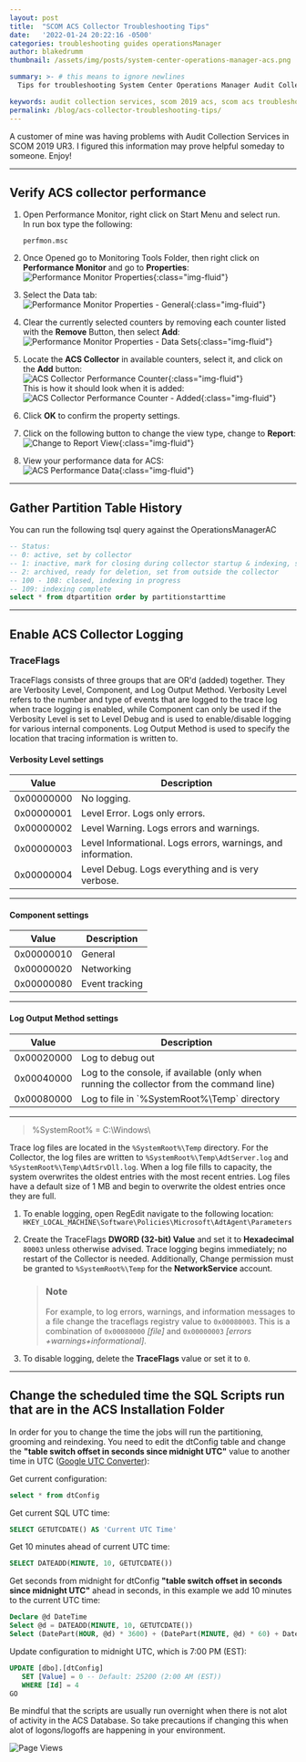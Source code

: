 ```yaml
---
layout: post
title:  "SCOM ACS Collector Troubleshooting Tips"
date:   '2022-01-24 20:22:16 -0500'
categories: troubleshooting guides operationsManager
author: blakedrumm
thumbnail: /assets/img/posts/system-center-operations-manager-acs.png

summary: >- # this means to ignore newlines
  Tips for troubleshooting System Center Operations Manager Audit Collection Services issues.

keywords: audit collection services, scom 2019 acs, scom acs troubleshooting, opsmgr acs, scom acs, scom acs slow inserts
permalink: /blog/acs-collector-troubleshooting-tips/
---
```

A customer of mine was having problems with Audit Collection Services in SCOM 2019 UR3. I figured this information may prove helpful someday to someone. Enjoy!
 
 ___
 
## Verify ACS collector performance

1.  Open Performance Monitor, right click on Start Menu and select run. \
    In run box type the following:
    ```
    perfmon.msc
    ```
    
2.  Once Opened go to Monitoring Tools Folder, then right click on **Performance Monitor** and go to **Properties**: \
    ![Performance Monitor Properties](/assets/img/posts/ACS-perfmonitor-properties.png){:class="img-fluid"}

3.  Select the Data tab: \
    ![Performance Monitor Properties - General](/assets/img/posts/ACS-PerformanceMonitorProperties-General.png){:class="img-fluid"}

4.  Clear the currently selected counters by removing each counter listed with the **Remove** Button, then select **Add**: \
    ![Performance Monitor Properties - Data Sets](/assets/img/posts/ACS-PerformanceMonitorProperties-DataSets.png){:class="img-fluid"}

5.  Locate the **ACS Collector** in available counters, select it, and click on the **Add** button: \
    ![ACS Collector Performance Counter](/assets/img/posts/ACS-CollectorPerformanceCounter.png){:class="img-fluid"} \
    This is how it should look when it is added: \
    ![ACS Collector Performance Counter - Added](/assets/img/posts/ACS-CollectorPerformanceCounter-Added.png){:class="img-fluid"}

6.  Click **OK** to confirm the property settings.

8.  Click on the following button to change the view type, change to **Report**: \
    ![Change to Report View](/assets/img/posts/ACS-ChangeToReportView.png){:class="img-fluid"}

9.  View your performance data for ACS: \
    ![ACS Performance Data](/assets/img/posts/ACS-PerformanceData.png){:class="img-fluid"}

___

## Gather Partition Table History
You can run the following tsql query against the OperationsManagerAC

```sql
-- Status:
-- 0: active, set by collector
-- 1: inactive, mark for closing during collector startup & indexing, set manually
-- 2: archived, ready for deletion, set from outside the collector
-- 100 - 108: closed, indexing in progress
-- 109: indexing complete
select * from dtpartition order by partitionstarttime
```

___

## Enable ACS Collector Logging
### TraceFlags
TraceFlags consists of three groups that are OR'd (added) together. They are Verbosity Level, Component, and Log Output Method. Verbosity Level refers to the number and type of events that are logged to the trace log when trace logging is enabled, while Component can only be used if the Verbosity Level is set to Level Debug and is used to enable/disable logging for various internal components. Log Output Method is used to specify the location that tracing information is written to. 

#### Verbosity Level settings
<div class="responsive-table">
<table>
      <thead>
        <tr>
          <th scope="col">Value</th>
          <th scope="col">Description</th>
        </tr>
      </thead>
      <tbody>
        <tr>
          <td>0x00000000</td>
          <td>No logging.</td>
        </tr>
        <tr>
          <td>0x00000001</td>
          <td>Level Error. Logs only errors.</td>
        </tr>
        <tr>
          <td>0x00000002</td>
          <td>Level Warning. Logs errors and warnings.</td>
        </tr>
        <tr>
          <td>0x00000003</td>
          <td>Level Informational. Logs errors, warnings, and information.</td>
        </tr>
        <tr>
          <td>0x00000004</td>
          <td>Level Debug. Logs everything and is very verbose.</td>
        </tr>
      </tbody>
    </table>
    </div>

<hr />

#### Component settings
<div class="responsive-table">
<table>
      <thead>
        <tr>
          <th scope="col">Value</th>
          <th scope="col">Description</th>
        </tr>
      </thead>
      <tbody>
        <tr>
          <td>0x00000010</td>
          <td>General</td>
        </tr>
        <tr>
          <td>0x00000020</td>
          <td>Networking</td>
        </tr>
        <tr>
          <td>0x00000080</td>
          <td>Event tracking</td>
        </tr>
      </tbody>
    </table>
    </div>

<hr />

#### Log Output Method settings
<div class="responsive-table">
<table>
      <thead>
        <tr>
          <th scope="col">Value</th>
          <th scope="col">Description</th>
        </tr>
      </thead>
      <tbody>
        <tr>
          <td>0x00020000</td>
          <td>Log to debug out</td>
        </tr>
        <tr>
          <td>0x00040000</td>
          <td>Log to the console, if available (only when running the collector from the command line)</td>
        </tr>
        <tr>
          <td>0x00080000</td>
          <td>Log to file in `%SystemRoot%\Temp` directory</td>
        </tr>
      </tbody>
    </table>
    </div>

<hr />

> %SystemRoot% = C:\Windows\

Trace log files are located in the `%SystemRoot%\Temp` directory. For the Collector, the log files are written to `%SystemRoot%\Temp\AdtServer.log` and `%SystemRoot%\Temp\AdtSrvDll.log`. When a log file fills to capacity, the system overwrites the oldest entries with the most recent entries. Log files have a default size of 1 MB and begin to overwrite the oldest entries once they are full. 

1. To enable logging, open RegEdit navigate to the following location: \
`HKEY_LOCAL_MACHINE\Software\Policies\Microsoft\AdtAgent\Parameters`
2. Create the TraceFlags __DWORD (32-bit) Value__ and set it to __Hexadecimal__ `80003` unless otherwise advised. Trace logging begins immediately; no restart of the Collector is needed. Additionally, Change permission must be granted to `%SystemRoot%\Temp` for the __NetworkService__ account.

    > ### Note
    > For example, to log errors, warnings, and information messages to a file change the traceflags registry value to `0x00080003`. This is a combination of `0x00080000` _[file]_ and `0x00000003` _[errors +warnings+informational]_.

3. To disable logging, delete the __TraceFlags__ value or set it to `0`. 

___

## Change the scheduled time the SQL Scripts run that are in the ACS Installation Folder
In order for you to change the time the jobs will run the partitioning, grooming and reindexing. You need to edit the dtConfig table and change the __"table switch offset in seconds since midnight UTC"__ value to another time in UTC ([Google UTC Converter](https://www.google.com/search?q=UTC+Converter)):

Get current configuration:
```sql
select * from dtConfig
```

Get current SQL UTC time:
```sql
SELECT GETUTCDATE() AS 'Current UTC Time' 
```

Get 10 minutes ahead of current UTC time:
```sql
SELECT DATEADD(MINUTE, 10, GETUTCDATE())
```

Get seconds from midnight for dtConfig __"table switch offset in seconds since midnight UTC"__ ahead in seconds, in this example we add 10 minutes to the current UTC time:
```sql
Declare @d DateTime
Select @d = DATEADD(MINUTE, 10, GETUTCDATE())
Select (DatePart(HOUR, @d) * 3600) + (DatePart(MINUTE, @d) * 60) + DatePart(SECOND, @d)
```

Update configuration to midnight UTC, which is 7:00 PM (EST):
```sql
UPDATE [dbo].[dtConfig]
   SET [Value] = 0 -- Default: 25200 (2:00 AM (EST))
   WHERE [Id] = 4
GO
```

Be mindful that the scripts are usually run overnight when there is not alot of activity in the ACS Database. So take precautions if changing this when alot of logons/logoffs are happening in your environment.

![Page Views](https://counter.blakedrumm.com/count/tag.svg?url=blakedrumm.com/blog/acs-collector-troubleshooting-tips/)

<!--
Having trouble with Pages? Check out our [documentation](https://docs.github.com/categories/github-pages-basics/) or [contact support](https://support.github.com/contact) and we’ll help you sort it out.
-->
